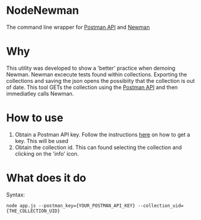 # NodeNewman
The command line wrapper for [Postman API](https://www.postman.com/postman/workspace/postman-public-workspace/collection/12959542-c8142d51-e97c-46b6-bd77-52bb66712c9a?ctx=documentation) and [Newman](https://github.com/postmanlabs/newman)

# Why
This utility was developed to show a 'better' practice when demoing Newman. Newman excecute tests found within collections. Exporting the collections and saving the json opens the possibiity that the collection is out of date. This tool GETs the collection using the [Postman API](https://www.postman.com/postman/workspace/postman-public-workspace/collection/12959542-c8142d51-e97c-46b6-bd77-52bb66712c9a?ctx=documentation) and then immediatley calls Newman.

# How to use
1. Obtain a Postman API key. Follow the instructions [here](https://learning.postman.com/docs/developer/intro-api/) on how to get a key. This will be used 
2. Obtain the collection id. This can found selecting the collection and clicking on the 'info' icon.


# What does it do



Syntax: 
```
node app.js --postman_key={YOUR_POSTMAN_API_KEY} --collection_uid={THE_COLLECTION_UID}
```
